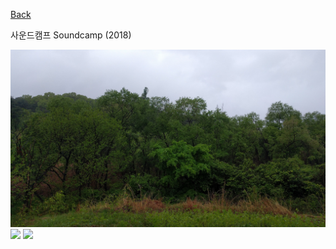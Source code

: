 [Back](../index.md)

사운드캠프 Soundcamp (2018)

![](../img/soundcamp2018_trees.jpg)
![](../img/soundcamp2018_camp.jpg)
![](../img/soundcamp2018_birdmic.jpeg)

